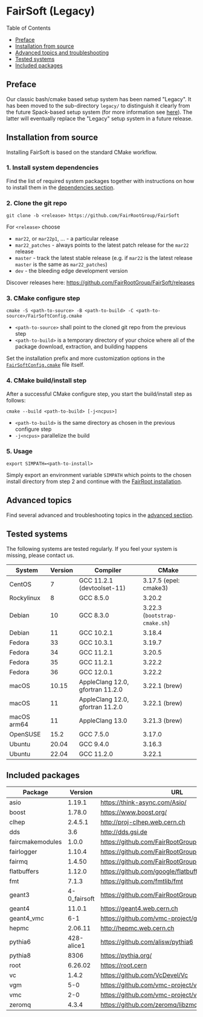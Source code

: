 # FairSoft (Legacy)

Table of Contents
* [Preface](#preface)
* [Installation from source](#installation-from-source)
* [Advanced topics and troubleshooting](#advanced-topics)
* [Tested systems](#tested-systems)
* [Included packages](#included-packages)

## Preface

Our classic bash/cmake based setup system
has been named "Legacy". It has been moved to the
sub-directory `legacy/` to distinguish it clearly
from the future Spack-based setup system
(for more information see [here](../docs/README.md)).
The latter will eventually replace the "Legacy" setup system
in a future release.

## Installation from source

Installing FairSoft is based on the standard CMake workflow.

### 1. Install system dependencies

Find the list of required system packages together with instructions
on how to install them in the [dependencies section](dependencies.md).

### 2. Clone the git repo

```
git clone -b <release> https://github.com/FairRootGroup/FairSoft
```

For `<release>` choose
* `mar22`, or `mar22p1`, ... - a particular release
* `mar22_patches` - always points to the latest patch release for the `mar22` release
* `master` - track the latest stable release (e.g. if `mar22` is the latest release `master` is the same as `mar22_patches`)
* `dev` - the bleeding edge development version

Discover releases here: https://github.com/FairRootGroup/FairSoft/releases

### 3. CMake configure step

```
cmake -S <path-to-source> -B <path-to-build> -C <path-to-source>/FairSoftConfig.cmake
```

* `<path-to-source>` shall point to the cloned git repo from the previous step
* `<path-to-build>` is a temporary directory of your choice where all of the package download, extraction, and building happens

Set the installation prefix and more customization options in the [`FairSoftConfig.cmake`](../FairSoftConfig.cmake) file itself.

### 4. CMake build/install step

After a successful CMake configure step, you start the build/install step as follows:

```
cmake --build <path-to-build> [-j<ncpus>]
```

* `<path-to-build>` is the same directory as chosen in the previous configure step
* `-j<ncpus>` parallelize the build

### 5. Usage

```
export SIMPATH=<path-to-install>
```

Simply export an environment variable `SIMPATH` which points to the chosen install directory from step 2
and continue with the [FairRoot installation](https://github.com/FairRootGroup/FairRoot).

## Advanced topics

Find several advanced and troubleshooting topics in the [advanced section](advanced.md).

## Tested systems

The following systems are tested regularly. If you feel your system is missing,
please contact us.

| **System** | **Version** | **Compiler** | **CMake** |
| --- | --- | --- | --- |
| CentOS      | 7     | GCC 11.2.1 (devtoolset-11)       | 3.17.5 (epel: cmake3) |
| Rockylinux  | 8     | GCC 8.5.0                        | 3.20.2 |
| Debian      | 10    | GCC 8.3.0                        | 3.22.3 (`bootstrap-cmake.sh`) |
| Debian      | 11    | GCC 10.2.1                       | 3.18.4 |
| Fedora      | 33    | GCC 10.3.1                       | 3.19.7 |
| Fedora      | 34    | GCC 11.2.1                       | 3.20.5 |
| Fedora      | 35    | GCC 11.2.1                       | 3.22.2 |
| Fedora      | 36    | GCC 12.0.1                       | 3.22.2 |
| macOS       | 10.15 | AppleClang 12.0, gfortran 11.2.0 | 3.22.1 (brew) |
| macOS       | 11    | AppleClang 12.0, gfortran 11.2.0 | 3.22.1 (brew) |
| macOS arm64 | 11    | AppleClang 13.0                  | 3.21.3 (brew) |
| OpenSUSE    | 15.2  | GCC 7.5.0                        | 3.17.0 |
| Ubuntu      | 20.04 | GCC 9.4.0                        | 3.16.3 |
| Ubuntu      | 22.04 | GCC 11.2.0                       | 3.22.1 |

## Included packages

| **Package** | **Version** | **URL** |
| --- | --- | --- |
| asio             | 1.19.1       | https://think-async.com/Asio/ |
| boost            | 1.78.0       | https://www.boost.org/ |
| clhep            | 2.4.5.1      | http://proj-clhep.web.cern.ch |
| dds              | 3.6          | http://dds.gsi.de |
| faircmakemodules | 1.0.0        | https://github.com/FairRootGroup/FairCMakeModules |
| fairlogger       | 1.10.4       | https://github.com/FairRootGroup/FairLogger |
| fairmq           | 1.4.50       | https://github.com/FairRootGroup/FairMQ |
| flatbuffers      | 1.12.0       | https://github.com/google/flatbuffers |
| fmt              | 7.1.3        | https://github.com/fmtlib/fmt |
| geant3           | 4-0_fairsoft | https://github.com/FairRootGroup/geant3 |
| geant4           | 11.0.1       | https://geant4.web.cern.ch |
| geant4_vmc       | 6-1          | https://github.com/vmc-project/geant4_vmc |
| hepmc            | 2.06.11      | http://hepmc.web.cern.ch |
| pythia6          | 428-alice1   | https://github.com/alisw/pythia6 |
| pythia8          | 8306         | https://pythia.org/ |
| root             | 6.26.02      | https://root.cern |
| vc               | 1.4.2        | https://github.com/VcDevel/Vc |
| vgm              | 5-0          | https://github.com/vmc-project/vgm |
| vmc              | 2-0          | https://github.com/vmc-project/vmc |
| zeromq           | 4.3.4        | https://github.com/zeromq/libzmq |
